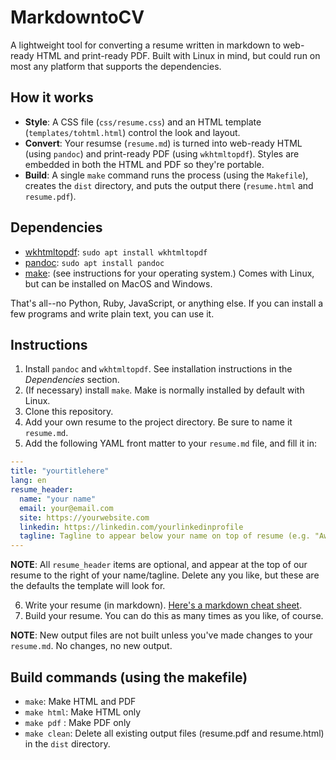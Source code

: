 # MarkdowntoCV

A lightweight tool for converting a resume written in markdown to web-ready HTML and print-ready PDF. Built with Linux in mind, but could run on most any platform that supports the dependencies.

## How it works
* **Style**: A CSS file (`css/resume.css`) and an HTML template (`templates/tohtml.html`) control the look and layout.
* **Convert**: Your resumse (`resume.md`) is turned into web-ready HTML (using `pandoc`) and print-ready PDF (using `wkhtmltopdf`). Styles are embedded in both the HTML and PDF so they're portable.
* **Build**:  A single `make` command runs the process (using the `Makefile`), creates the `dist` directory, and puts the output there (`resume.html` and `resume.pdf`).

## Dependencies
* [wkhtmltopdf](https://wkhtmltopdf.org/downloads.html):  `sudo apt install wkhtmltopdf`
* [pandoc](https://pandoc.org/installing.html):  `sudo apt install pandoc`
* [make](https://www.gnu.org/software/make/manual/html_node/index.html): (see instructions for your operating system.) Comes with Linux, but can be installed on MacOS and Windows.

That's all--no Python, Ruby, JavaScript, or anything else. If you can install a few programs and write plain text, you can use it.

## Instructions

1. Install `pandoc` and `wkhtmltopdf`. See installation instructions in the *Dependencies* section.
2. (If necessary) install `make`. Make is normally installed by default with Linux. 
3. Clone this repository.
4. Add your own resume to the project directory. Be sure to name it `resume.md`.
5. Add the following YAML front matter to your `resume.md` file, and fill it in:
```YAML
---
title: "yourtitlehere"
lang: en
resume_header:
  name: "your name"
  email: your@email.com
  site: https://yourwebsite.com
  linkedin: https://linkedin.com/yourlinkedinprofile
  tagline: Tagline to appear below your name on top of resume (e.g. "Awesome Engineer")
---
```
**NOTE**: All `resume_header` items are optional, and appear at the top of our resume to the right of your name/tagline. Delete any you like, but these are the defaults the template will look for. 

6. Write your resume (in markdown). [Here's a markdown cheat sheet](https://www.markdownlang.com/cheatsheet/).
7. Build your resume. You can do this as many times as you like, of course.

**NOTE**: New output files are not built unless you've made changes to your `resume.md`. No changes, no new output.


## Build commands (using the makefile)
* `make`: Make HTML and PDF
* `make html`: Make HTML only
* `make pdf` : Make PDF only
* `make clean`: Delete all existing output files (resume.pdf and resume.html) in the `dist` directory.